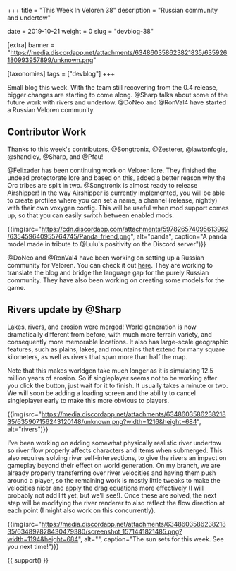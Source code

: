 +++
title = "This Week In Veloren 38"
description = "Russian community and undertow"

date = 2019-10-21
weight = 0
slug = "devblog-38"

[extra]
banner = "https://media.discordapp.net/attachments/634860358623821835/635926180993957899/unknown.png"

[taxonomies]
tags = ["devblog"]
+++

Small blog this week. With the team still recovering from the 0.4 release, bigger changes are starting to come along. @Sharp talks about some of the future work with rivers and undertow. @DoNeo and @RonVal4 have started a Russian Veloren community.

## Contributor Work

Thanks to this week's contributors, @Songtronix, @Zesterer, @lawtonfogle, @shandley, @Sharp, and @Pfau!

@Felixader has been continuing work on Veloren lore. They finished the undead protectorate lore and based on this, added a better reason why the Orc tribes are split in two. @Songtronix is almost ready to release Airshipper! In the way Airshipper is currently implemented, you will be able to create profiles where you can set a name, a channel (release, nightly) with their own voxygen config. This will be useful when mod support comes up, so that you can easily switch between enabled mods.

{{img(src="https://cdn.discordapp.com/attachments/597826574095613962/635459640955764745/Panda_friend.png", alt="panda", caption="A panda model made in tribute to @Lulu's positivity on the Discord server")}}

@DoNeo and @RonVal4 have been working on setting up a Russian community for Veloren. You can check it out [here](https://vk.com/veloren). They are working to translate the blog and bridge the language gap for the purely Russian community. They have also been working on creating some models for the game.

## Rivers update by @Sharp

Lakes, rivers, and erosion were merged! World generation is now dramatically different from before, with much more terrain variety, and consequently more memorable locations. It also has large-scale geographic features, such as plains, lakes, and mountains that extend for many square kilometers, as well as rivers that span more than half the map.

Note that this makes worldgen take much longer as it is simulating 12.5 million years of erosion. So if singleplayer seems not to be working after you click the button, just wait for it to finish. It usually takes a minute or two. We will soon be adding a loading screen and the ability to cancel singleplayer early to make this more obvious to players.

{{img(src="https://media.discordapp.net/attachments/634860358623821835/635907156243120148/unknown.png?width=1216&height=684", alt="rivers")}}

I've been working on adding somewhat physically realistic river undertow so river flow properly affects characters and items when submerged. This also requires solving river self-intersections, to give the rivers an impact on gameplay beyond their effect on world generation. On my branch, we are already properly transferring over river velocities and having them push around a player, so the remaining work is mostly little tweaks to make the velocities nicer and apply the drag equations more effectively (I will probably not add lift yet, but we'll see!). Once these are solved, the next step will be modifying the river renderer to also reflect the flow direction at each point (I might also work on this concurrently).

{{img(src="https://media.discordapp.net/attachments/634860358623821835/634897828430479380/screenshot_1571441821485.png?width=1194&height=684", alt="", caption="The sun sets for this week. See you next time!")}}

{{ support() }}
